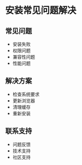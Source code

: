 # 安装常见问题解决

## 常见问题
- 安装失败
- 权限问题
- 兼容性问题
- 性能问题

## 解决方案
- 检查系统要求
- 更新浏览器
- 清理缓存
- 重新安装

## 联系支持
- 问题反馈
- 技术支持
- 社区支持 